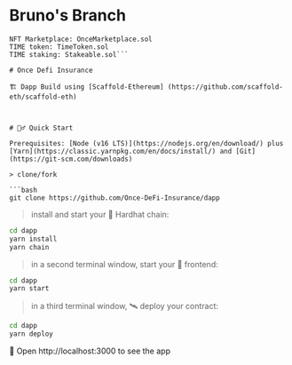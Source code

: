 # Bruno's Branch
```NFT:OnceToken.sol
NFT Marketplace: OnceMarketplace.sol
TIME token: TimeToken.sol
TIME staking: Stakeable.sol```

# Once Defi Insurance 

🏗 Dapp Build using [Scaffold-Ethereum] (https://github.com/scaffold-eth/scaffold-eth)



# 🏄‍♂️ Quick Start

Prerequisites: [Node (v16 LTS)](https://nodejs.org/en/download/) plus [Yarn](https://classic.yarnpkg.com/en/docs/install/) and [Git](https://git-scm.com/downloads)

> clone/fork 

```bash
git clone https://github.com/Once-DeFi-Insurance/dapp
```

> install and start your 👷‍ Hardhat chain:

```bash
cd dapp
yarn install
yarn chain
```

> in a second terminal window, start your 📱 frontend:

```bash
cd dapp
yarn start
```

> in a third terminal window, 🛰 deploy your contract:

```bash
cd dapp
yarn deploy
```

📱 Open http://localhost:3000 to see the app
